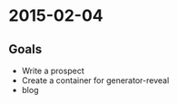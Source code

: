 2015-02-04
==========

Goals
------

* Write a prospect
* Create a container for generator-reveal
* blog
